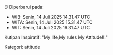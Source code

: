 ⏰ Diperbarui pada:
- WIB: Senin, 14 Juli 2025 14.31.47 UTC
- WITA: Senin, 14 Juli 2025 15.31.47 UTC
- WIT: Senin, 14 Juli 2025 16.31.47 UTC

Kutipan Inspiratif:
"My life,My rules My Attitude!!!"


Kategori: attitude

